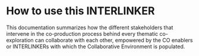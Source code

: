 # How to use this INTERLINKER

This documentation summarizes how the different stakeholders that intervene in the co-production process behind every thematic co-exploration can collaborate with each other, empowered by the CO enablers or INTERLINKERs with which the Collaborative Environment is populated.